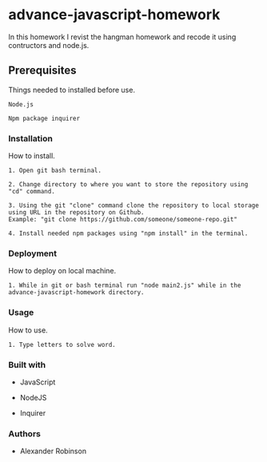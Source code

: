 # advance-javascript-homework

In this homework I revist the hangman homework and recode it using contructors and node.js. 

## Prerequisites

Things needed to installed before use.

```
Node.js
``` 

```
Npm package inquirer
```

### Installation

How to install.

```
1. Open git bash terminal.
```

```
2. Change directory to where you want to store the repository using "cd" command. 
```

```
3. Using the git "clone" command clone the repository to local storage using URL in the repository on Github.  
Example: "git clone https://github.com/someone/someone-repo.git"
```

```
4. Install needed npm packages using "npm install" in the terminal.
```

### Deployment

How to deploy on local machine.

```
1. While in git or bash terminal run "node main2.js" while in the advance-javascript-homework directory.
```

### Usage

How to use.

```
1. Type letters to solve word.
```

### Built with

* JavaScript

* NodeJS

* Inquirer

### Authors

* Alexander Robinson